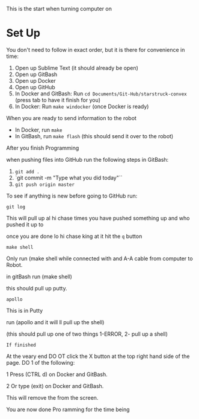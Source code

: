 This is the start when turning computer on

# Set Up

You don't need to follow in exact order, but it is there for convenience in time:

1. Open up Sublime Text  (it should already be open)
2. Open up GitBash
3. Open up Docker
4. Open up GitHub
5. In Docker and GitBash: Run `cd Documents/Git-Hub/starstruck-convex` (press tab to have it finish for you)
6. In Docker: Run `make windocker` (once Docker is ready)

When you are ready to send information to the robot

* In Docker, run `make`
* In GitBash, run `make flash` (this should send it over to the robot)

After you finish Programming

when pushing files into GitHub run the following steps in GitBash:

1. `git add .`
2. `git commit -m "Type what you did today"``
3. `git push origin master`

To see if anything is new before going to GitHub run:

```
git log
```

This will pull up al hi chase  times you have pushed something up and who pushed it up to 

once you are done lo hi chase king at it hit the `q` button


```
make shell
```

Only run (make shell while connected with and A-A cable from computer to Robot.

in gitBash run (make shell)

this should pull up putty.

```
apollo
```

This is in Putty

run (apollo and it will ll pull up the shell)

(this should pull up one of two things 1-ERROR, 2- pull up a shell)

```
If finished
```

At the veary end DO OT click the X button at the top right hand side of the page. DO 1 of the following:

 1 Press (CTRL d) on Docker and GitBash.

 2 Or type (exit) on Docker and GitBash.

This will remove the from the screen.

You are now done Pro ramming for the time being